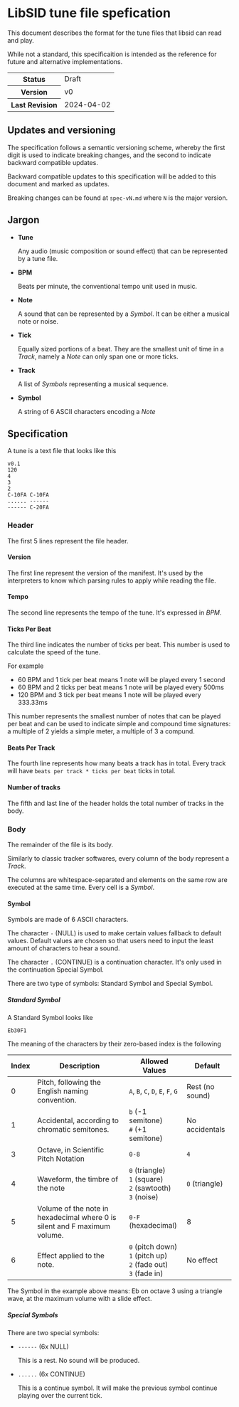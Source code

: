 # LibSID tune file spefication

This document describes the format for the tune files that libsid can read and play.

While not a standard, this specificaition is intended as the reference for future and
alternative implementations.

<table>
  <tr>
    <th>Status</th><td>Draft</td>
  </tr>
  <tr>
    <th>Version</th><td>v0</td>
  </tr>
  <tr>
    <th>Last Revision</th><td>2024-04-02</td>
  </tr>
</table>

## Updates and versioning

The specification follows a semantic versioning scheme, whereby the first digit is used to indicate breaking changes, and the second to indicate backward compatible updates.

Backward compatible updates to this specification will be added to this document and marked as updates.

Breaking changes can be found at `spec-vN.md` where `N` is the major version.

## Jargon
* **Tune** 
  
  Any audio (music composition or sound effect) that can be represented by a tune file.

* **BPM**
  
  Beats per minute, the conventional tempo unit used in music.

* **Note**

  A sound that can be represented by a _Symbol_. It can be either a musical note or noise.

* **Tick**

  Equally sized portions of a beat. They are the smallest unit of time in a _Track_, 
  namely a _Note_ can only span one or more ticks.

* **Track**

  A list of _Symbols_ representing a musical sequence.

* **Symbol**

  A string of 6 ASCII characters encoding a _Note_


## Specification
A tune is a text file that looks like this

```
v0.1
120
4
3
2
C-10FA C-10FA
...... ------
------ C-20FA
```

### Header
The first 5 lines represent the file header.

#### Version
The first line represent the version of the manifest. It's used by the interpreters to know which parsing rules to apply while reading the file.

#### Tempo
The second line represents the tempo of the tune. It's expressed in _BPM_.

#### Ticks Per Beat
The third line indicates the number of ticks per beat. This number is used to calculate the speed of the tune.

For example
* 60 BPM and 1 tick per beat means 1 note will be played every 1 second
* 60 BPM and 2 ticks per beat means 1 note will be played every 500ms
* 120 BPM and 3 tick per beat means 1 note will be played every 333.33ms

This number represents the smallest number of notes that can be played per beat and can be used to indicate simple and compound time signatures: a multiple of 2 yields a simple meter, a multiple of 3 a compund.

#### Beats Per Track
The fourth line represents how many beats a track has in total. Every track will have `beats per track * ticks per beat` ticks in total.

#### Number of tracks
The fifth and last line of the header holds the total number of tracks in the body.

### Body

The remainder of the file is its body.

Similarly to classic tracker softwares, every column of the body represent a _Track_.

The columns are whitespace-separated and elements on the same row are executed at the same time. 
Every cell is a _Symbol_.

#### Symbol

Symbols are made of 6 ASCII characters. 

The character `-` (NULL) is used to make certain values fallback to default values. Default values 
are chosen so that users need to input the least amount of characters to hear a sound.

The character `.` (CONTINUE) is a continuation character. It's only used in the continuation Special Symbol.

There are two type of symbols: Standard Symbol and Special Symbol.

##### Standard Symbol

A Standard Symbol looks like

```
Eb30F1
```

The meaning of the characters by their zero-based index is the following

| Index 	| Description                                                               	| Allowed Values                                               	| Default         	|
|-------	|---------------------------------------------------------------------------	|--------------------------------------------------------------	|-----------------	|
| 0     	| Pitch, following the English naming convention.                           	| `A`, `B`, `C`, `D`, `E`, `F`, `G`                            	| Rest (no sound) 	|
| 1     	| Accidental, according to chromatic semitones.                             	| `b` (-1 semitone)<br>`#` (+1 semitone)                         	| No accidentals  	|
| 3     	| Octave, in Scientific Pitch Notation                                      	| `0-8`                                                          	| `4`               	|
| 4     	| Waveform, the timbre of the note                                          	| `0` (triangle)<br>`1` (square)<br>`2` (sawtooth)<br>`3` (noise) 	| `0` (triangle)    	|
| 5     	| Volume of the note in hexadecimal where 0 is silent and F maximum volume. 	| `0-F` (hexadecimal)                                            	| 8               	|
| 6     	| Effect applied to the note.                                               	| `0` (pitch down)<br> `1` (pitch up)<br> `2` (fade out)<br> `3` (fade in) 	| No effect       	|

The Symbol in the example above means: Eb on octave 3 using a triangle wave, at the maximum volume with a slide effect.

##### Special Symbols

There are two special symbols:

* `------` (6x NULL)
  
  This is a rest. No sound will be produced.

* `......` (6x CONTINUE)

  This is a continue symbol. It will make the previous symbol continue playing over the current tick.